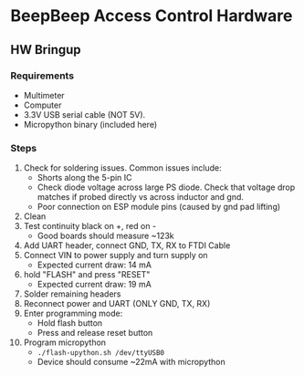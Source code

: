 # BeepBeep Access Control Hardware

## HW Bringup

### Requirements

- Multimeter
- Computer
- 3.3V USB serial cable (NOT 5V).
- Micropython binary (included here)

### Steps

1. Check for soldering issues. Common issues include:
    - Shorts along the 5-pin IC
    - Check diode voltage across large PS diode. Check that voltage drop matches
    if probed directly vs across inductor and gnd.
    - Poor connection on ESP module pins (caused by gnd pad lifting)
2. Clean
3. Test continuity black on +, red on -
    - Good boards should measure ~123k
4. Add UART header, connect GND, TX, RX to FTDI Cable
5. Connect VIN to power supply and turn supply on
    - Expected current draw: 14 mA
6. hold "FLASH" and press "RESET"
    - Expected current draw: 19 mA
7. Solder remaining headers
8. Reconnect power and UART (ONLY GND, TX, RX)
9. Enter programming mode:
    - Hold flash button
    - Press and release reset button
10. Program micropython
    - `./flash-upython.sh /dev/ttyUSB0`
    - Device should consume ~22mA with micropython
